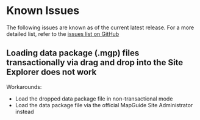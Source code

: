 # Known Issues

The following issues are known as of the current latest release. For a more detailed list, refer to the [issues list on GitHub](https://github.com/jumpinjackie/mapguide-maestro/issues)

## Loading data package (.mgp) files transactionally via drag and drop into the Site Explorer does not work

Workarounds:

 * Load the dropped data package file in non-transactional mode
 * Load the data package file via the official MapGuide Site Administrator instead
